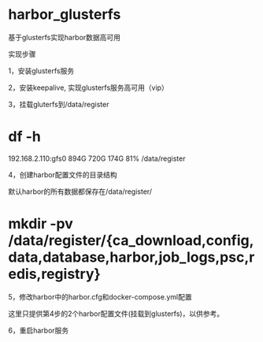 # harbor_glusterfs
基于glusterfs实现harbor数据高可用

实现步骤

1，安装glusterfs服务

2，安装keepalive, 实现glusterfs服务高可用（vip）

3，挂载gluterfs到/data/register

# df -h

192.168.2.110:gfs0       894G  720G  174G  81% /data/register

4，创建harbor配置文件的目录结构

默认harbor的所有数据都保存在/data/register/

# mkdir -pv /data/register/{ca_download,config,data,database,harbor,job_logs,psc,redis,registry}

5，修改harbor中的harbor.cfg和docker-compose.yml配置

这里只提供第4步的2个harbor配置文件(挂载到glusterfs)，以供参考。

6，重启harbor服务

